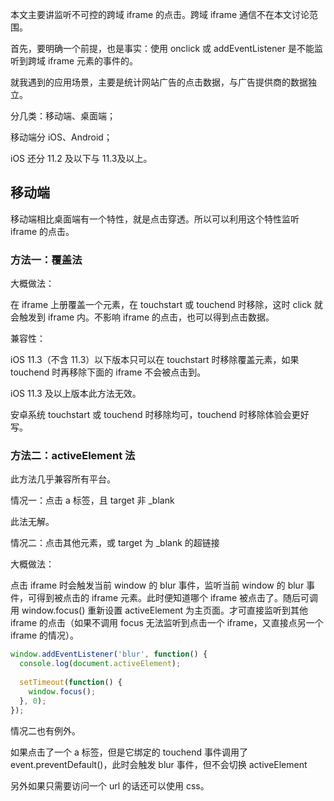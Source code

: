本文主要讲监听不可控的跨域 iframe 的点击。跨域 iframe 通信不在本文讨论范围。



首先，要明确一个前提，也是事实：使用 onclick 或 addEventListener 是不能监听到跨域 iframe 元素的事件的。



就我遇到的应用场景，主要是统计网站广告的点击数据，与广告提供商的数据独立。



分几类：移动端、桌面端；

移动端分 iOS、Android；

iOS 还分 11.2 及以下与 11.3及以上。



## 移动端

移动端相比桌面端有一个特性，就是点击穿透。所以可以利用这个特性监听 iframe 的点击。



### 方法一：覆盖法

大概做法：

在 iframe 上册覆盖一个元素，在 touchstart 或 touchend 时移除，这时 click 就会触发到 iframe 内。不影响 iframe 的点击，也可以得到点击数据。



兼容性：

iOS 11.3（不含 11.3）以下版本只可以在 touchstart 时移除覆盖元素，如果 touchend 时再移除下面的 iframe 不会被点击到。

iOS 11.3 及以上版本此方法无效。

安卓系统 touchstart 或 touchend 时移除均可，touchend 时移除体验会更好写。



### 方法二：activeElement 法

此方法几乎兼容所有平台。



情况一：点击 a 标签，且 target 非 _blank

此法无解。

情况二：点击其他元素，或 target 为 _blank 的超链接

大概做法：

点击 iframe 时会触发当前 window 的 blur 事件，监听当前 window 的 blur 事件，可得到被点击的 iframe 元素。此时便知道哪个 iframe 被点击了。随后可调用 window.focus() 重新设置 activeElement 为主页面。才可直接监听到其他 iframe 的点击（如果不调用 focus 无法监听到点击一个 iframe，又直接点另一个 iframe 的情况）。

```javascript
window.addEventListener('blur', function() {
  console.log(document.activeElement);
  
  setTimeout(function() {
	window.focus();
  }, 0);
});
```

情况二也有例外。

如果点击了一个 a 标签，但是它绑定的 touchend 事件调用了 event.preventDefault()，此时会触发 blur 事件，但不会切换 activeElement

另外如果只需要访问一个 url 的话还可以使用 css。